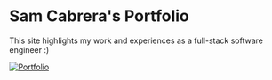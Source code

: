 # Sam Cabrera's Portfolio  

This site highlights my work and experiences as a full-stack software engineer :)

[![Portfolio](https://img.shields.io/badge/visit-samoontha.com-white?style=flat&labelColor=fff)](https://samoontha.com/)

